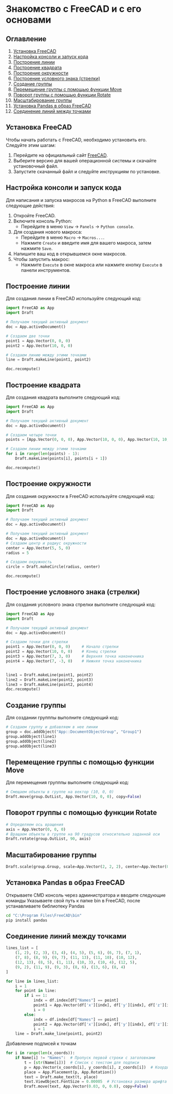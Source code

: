 # Знакомство с FreeCAD и с его основами

## Оглавление
1. [Установка FreeCAD](#установка-freecad)
2. [Настройка консоли и запуск кода](#настройка-консоли-и-запуск-кода)
3. [Построение линии](#построение-линии)
4. [Построение квадрата](#построение-квадрата)
5. [Построение окружности](#построение-окружности)
6. [Построение условного знака (стрелки)](#построение-условного-знака-стрелки)
7. [Создание группы](#Создание-группы)
8. [Перемещение группы с помощью функции Move](#Перемещение-группы-с-помощью-функции-Move)
9. [Поворот группы с помощью функции Rotate](#Поворот-группы-с-помощью-функции-Rotate)
10. [Масштабирование группы ](#Масштабирование-группы)
11. [Установка Pandas в образ FreeCAD](#Установка-Pandas-в-образ-FreeCAD)
12. [Соединение линий между точками](#Соединение-линий-между-точками)
## Установка FreeCAD
Чтобы начать работать с FreeCAD, необходимо установить его. Следуйте этим шагам:

1. Перейдите на официальный сайт [FreeCAD](https://www.freecadweb.org/).
2. Выберите версию для вашей операционной системы и скачайте установочный файл.
3. Запустите скачанный файл и следуйте инструкциям по установке.

## Настройка консоли и запуск кода
Для написания и запуска макросов на Python в FreeCAD выполните следующие действия:

1. Откройте FreeCAD.
2. Включите консоль Python:
   - Перейдите в меню `View` -> `Panels` -> `Python console`.
3. Для создания нового макроса:
   - Перейдите в меню `Macro` -> `Macros...`.
   - Нажмите `Create` и введите имя для вашего макроса, затем нажмите `Save`.
4. Напишите ваш код в открывшемся окне макросов.
5. Чтобы запустить макрос:
   - Нажмите `Execute` в окне макроса или нажмите кнопку `Execute` в панели инструментов.

## Построение линии
Для создания линии в FreeCAD используйте следующий код:

```python
import FreeCAD as App
import Draft

# Получаем текущий активный документ
doc = App.activeDocument()

# Создаем две точки
point1 = App.Vector(0, 0, 0)
point2 = App.Vector(10, 0, 0)

# Создаем линию между этими точками
line = Draft.makeLine(point1, point2)

doc.recompute()
```
## Построение квадрата
Для создания квадрата выполните следующий код:

```python
import FreeCAD as App
import Draft

# Получаем текущий активный документ
doc = App.activeDocument()

# Создаем четыре точки
points = [App.Vector(0, 0, 0), App.Vector(10, 0, 0), App.Vector(10, 10, 0), App.Vector(0, 10, 0), App.Vector(0, 0, 0)]

# Создаем линии между этими точками
for i in range(len(points) - 1):
    Draft.makeLine(points[i], points[i + 1])

doc.recompute()
```
## Построение окружности
Для создания окружности в FreeCAD используйте следующий код:

```python
import FreeCAD as App
import Draft

# Получаем текущий активный документ
doc = App.activeDocument()

# Получаем текущий активный документ
doc = App.activeDocument()
# Создаем центр и радиус окружности
center = App.Vector(5, 5, 0)
radius = 5

# Создаем окружность
circle = Draft.makeCircle(radius, center)

doc.recompute()
```
## Построение условного знака (стрелки)
Для создания условного знака стрелки выполните следующий код:
```python
import FreeCAD as App
import Draft

# Получаем текущий активный документ
doc = App.activeDocument()

# Создаем точки для стрелки
point1 = App.Vector(0, 0, 0)     # Начало стрелки
point2 = App.Vector(10, 0, 0)    # Конец стрелки
point3 = App.Vector(7, 3, 0)     # Верхняя точка наконечника
point4 = App.Vector(7, -3, 0)    # Нижняя точка наконечника


line1 = Draft.makeLine(point1, point2)
line2 = Draft.makeLine(point2, point3)
line3 = Draft.makeLine(point2, point4)
doc.recompute()
```
## Создание группы 
Для создании групппы выполните следующий код:
```python
# Создаем группу и добавляем в нее линии
group = doc.addObject("App::DocumentObjectGroup", "Group1")
group.addObject(line1)
group.addObject(line2)
group.addObject(line3)
```
## Перемещение группы с помощью функции Move
Для перемещения групппы выполните следующий код:
```python
# Смещаем объекты в группе на вектор (10, 0, 0)
Draft.move(group.OutList, App.Vector(10, 0, 0), copy=False)
```
## Поворот группы с помощью функции Rotate
```python
# Определяем ось вращения
axis = App.Vector(0, 0, 0) 
# Вращаем объекты в группе на 90 градусов относительно заданной оси
Draft.rotate(group.OutList, 90, axis)
```
## Масштабирование группы
```python
Draft.scale(group.Group, scale=App.Vector(2, 2, 2), center=App.Vector(0, 0, 0), copy=False)
```
## Установка Pandas в образ FreeCAD
Открываете CMD консоль через администратора и вводите следующие команды
Указываете свой путь к папке bin в FreeCAD, после устанавливаете библиотеку Pandas
```bash
cd "C:\Program Files\FreeCAD\bin"
pip install pandas
```
## Соединение линий между точками
```python
lines_list = [
    (1, 2), (2, 3), (3, 4), (4, 5), (5, 6), (6, 7), (7, 1), 
    (7, 8), (8, 9), (9, 7), (11, 13), (11, 10), (10, 12), 
    (12, 13), (8, 5), (1, 11), (10, 3), (10, 4), (12, 5), 
    (9, 2), (11, 9), (9, 3), (8, 6), (13, 6), (8, 4)
]

for line in lines_list:
    i = 1
    for point in line:
        if i == 1:
            indx = df.index[df["Names"] == point]
            point1 = App.Vector(df['x'][indx], df['y'][indx], df['z'][indx])
            i = 0
        else:
            indx = df.index[df["Names"] == point]
            point2 = App.Vector(df['x'][indx], df['y'][indx], df['z'][indx])
            i = 1
    line = Draft.make_line(point1, point2)
```
Добавление подписей к точкам
```python
for i in range(len(x_coords)):
    if Name[i] != "Names":  # Пропуск первой строки с заголовками
        t = [str(Name[i])]  # Список с текстом для подписи
        p = App.Vector(x_coords[i], y_coords[i], z_coords[i])  # Координаты для подписи
        place = App.Placement(p, App.Rotation())
        text = Draft.make_text(t, place)
        text.ViewObject.FontSize = 0.00005  # Установка размера шрифта
        Draft.move(text, App.Vector(0.03, 0, 0.0), copy=False)
```


